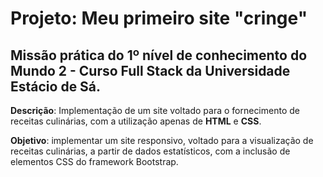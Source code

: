 <h1>Projeto: Meu primeiro site "cringe"</h1>

<h2>Missão prática do 1º nível de conhecimento do Mundo 2 - Curso Full Stack da Universidade Estácio de Sá.</h2>
<p><strong>Descrição</strong>: Implementação de um site voltado para o fornecimento de receitas culinárias,
com a utilização apenas de <strong>HTML</strong> e <strong>CSS</strong>.</p>

<p><strong>Objetivo</strong>: implementar um site responsivo, voltado para a visualização de receitas culinárias, a partir de
dados estatísticos, com a inclusão de elementos CSS do framework Bootstrap.



